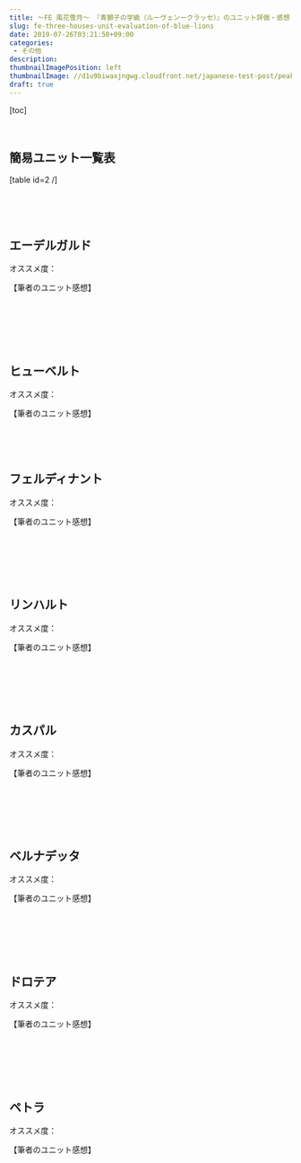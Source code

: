 ```yaml
---
title: ～FE 風花雪月～ 『青獅子の学級（ルーヴェンークラッセ）』のユニット評価・感想
slug: fe-three-houses-unit-evaluation-of-blue-lions
date: 2019-07-26T03:21:50+09:00
categories: 
 - その他
description: 
thumbnailImagePosition: left
thumbnailImage: //d1u9biwaxjngwg.cloudfront.net/japanese-test-post/peak-140.jpg
draft: true
---
```


<!--more-->

[toc]

&nbsp;
<h2>簡易ユニット一覧表</h2>
[table id=2 /]

&nbsp;

&nbsp;
<h2>エーデルガルド</h2>
オススメ度：

【筆者のユニット感想】

&nbsp;

&nbsp;

&nbsp;
<h2>ヒューベルト</h2>
オススメ度：

【筆者のユニット感想】

&nbsp;

&nbsp;
<h2>フェルディナント</h2>
オススメ度：

【筆者のユニット感想】

&nbsp;

&nbsp;

&nbsp;
<h2>リンハルト</h2>
オススメ度：

【筆者のユニット感想】

&nbsp;

&nbsp;

&nbsp;
<h2>カスパル</h2>
オススメ度：

【筆者のユニット感想】

&nbsp;

&nbsp;

&nbsp;
<h2>ベルナデッタ</h2>
オススメ度：

【筆者のユニット感想】

&nbsp;

&nbsp;

&nbsp;
<h2>ドロテア</h2>
オススメ度：

【筆者のユニット感想】

&nbsp;

&nbsp;

&nbsp;
<h2>ペトラ</h2>
オススメ度：

【筆者のユニット感想】

&nbsp;
